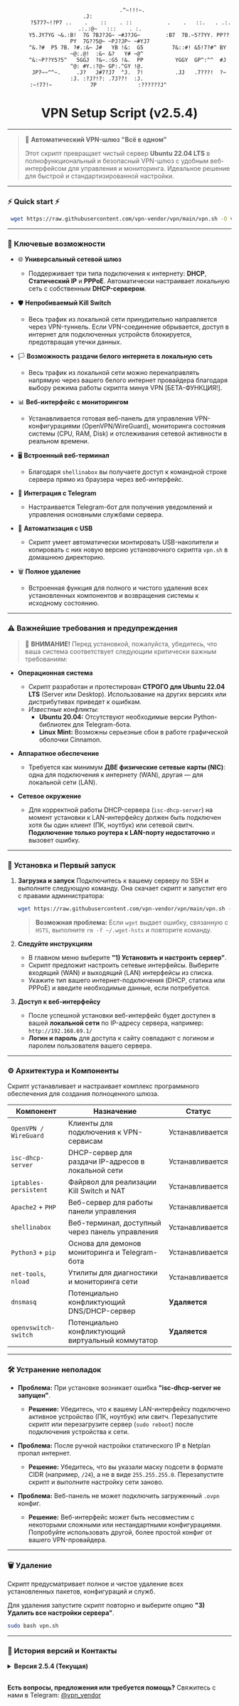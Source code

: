 <div align="center">
            
            .^~!!!~.                                                             .J:                    
           ?5777~!?P7 ..    .    ::    . ::           .    .   ::.   . .:.    .:.:@~   :::    . :.      
          Y5.JY7YG ~&.:B!  7G 7BJ?JG~ ~#J?JG~        :B7  7B.~5?7YY. PP??PY  7G??5@~ ~PJ?JP~ ~#YJ7      
         ^&.?#  P5 7B. ?#.:&~ J#   YB !&:  G5         7&::#! &5!7?#^ BY  ~@:.@!  :&~ &?   Y# ~@^        
         ^&:~P??Y5?5^   5GGJ  ?&~.:G5 !&.  PP          YGGY  GP^:^^  #J  ^@: #Y.:?@~ GP:.^GY !@.        
          JP7~~^^~.     .J?   J#7?J7  ^J.  7!          .JJ   .7???!  ?~  :J. :?J?!?: .7J??!  :J.        
           :~!77!~            7P             :??????J^                                                  
<h1 align="center">VPN Setup Script (v2.5.4)</h1>
</div>

---

> 🚀 **Автоматический VPN-шлюз "Всё в одном"**
>
> Этот скрипт превращает чистый сервер **Ubuntu 22.04 LTS** в полнофункциональный и безопасный VPN-шлюз с удобным веб-интерфейсом для управления и мониторинга. Идеальное решение для быстрой и стандартизированной настройки.

---

### ⚡️ Quick start ⚡️
```bash
 wget https://raw.githubusercontent.com/vpn-vendor/vpn/main/vpn.sh -O vpn.sh && sudo bash vpn.sh
```

---

### 🌟 Ключевые возможности

* 🌐 **Универсальный сетевой шлюз**
    - Поддерживает три типа подключения к интернету: **DHCP**, **Статический IP** и **PPPoE**. Автоматически настраивает локальную сеть с собственным **DHCP-сервером**.

* 🛡️ **Непробиваемый Kill Switch**
    - Весь трафик из локальной сети принудительно направляется через VPN-туннель. Если VPN-соединение обрывается, доступ в интернет для подключенных устройств блокируется, предотвращая утечки данных.

* 🏳️ **Возможность раздачи белого интернета в локальную сеть**
    - Весь трафик из локальной сети можно перенаправлять напрямую через вашего белого интернет провайдера благодаря выбору режима работы скрипта минуя VPN [БЕТА-ФУНКЦИЯ!].

* 📊 **Веб-интерфейс с мониторингом**
    - Устанавливается готовая веб-панель для управления VPN-конфигурациями (OpenVPN/WireGuard), мониторинга состояния системы (CPU, RAM, Disk) и отслеживания сетевой активности в реальном времени.

* 🖥️ **Встроенный веб-терминал**
    - Благодаря `shellinabox` вы получаете доступ к командной строке сервера прямо из браузера через веб-интерфейс.

* 🤖 **Интеграция с Telegram**
    - Настраивается Telegram-бот для получения уведомлений и управления основными службами сервера.

* 🔌 **Автоматизация с USB**
    - Скрипт умеет автоматически монтировать USB-накопители и копировать с них новую версию установочного скрипта `vpn.sh` в домашнюю директорию.

* 🗑️ **Полное удаление**
    - Встроенная функция для полного и чистого удаления всех установленных компонентов и возвращения системы к исходному состоянию.

---

### ⚠️ Важнейшие требования и предупреждения

> 🚨 **ВНИМАНИЕ!** Перед установкой, пожалуйста, убедитесь, что ваша система соответствует следующим критически важным требованиям:

* **Операционная система**
    * Скрипт разработан и протестирован **СТРОГО для Ubuntu 22.04 LTS** (Server или Desktop). Использование на других версиях или дистрибутивах приведет к ошибкам.
    * *Известные конфликты:*
        * **Ubuntu 20.04:** Отсутствуют необходимые версии Python-библиотек для Telegram-бота.
        * **Linux Mint:** Возможны серьезные сбои в работе графической оболочки Cinnamon.

* **Аппаратное обеспечение**
    * Требуется как минимум **ДВЕ физические сетевые карты (NIC)**: одна для подключения к интернету (WAN), другая — для локальной сети (LAN).

* **Сетевое окружение**
    * Для корректной работы DHCP-сервера (`isc-dhcp-server`) на момент установки к LAN-интерфейсу должен быть подключен хотя бы один клиент (ПК, ноутбук) или сетевой свитч. **Подключение только роутера к LAN-порту недостаточно** и вызовет ошибку.

---

### 🚀 Установка и Первый запуск

1.  **Загрузка и запуск**
    Подключитесь к вашему серверу по SSH и выполните следующую команду. Она скачает скрипт и запустит его с правами администратора:
    ```bash
    wget https://raw.githubusercontent.com/vpn-vendor/vpn/main/vpn.sh -O vpn.sh && sudo bash vpn.sh
    ```
    > **Возможная проблема:** Если `wget` выдает ошибку, связанную с `HSTS`, выполните `rm -f ~/.wget-hsts` и повторите команду.

2.  **Следуйте инструкциям**
    * В главном меню выберите **"1) Установить и настроить сервер"**.
    * Скрипт предложит настроить сетевые интерфейсы. Выберите входящий (WAN) и выходящий (LAN) интерфейсы из списка.
    * Укажите тип вашего интернет-подключения (DHCP, статика или PPPoE) и введите необходимые данные, если потребуется.

3.  **Доступ к веб-интерфейсу**
    * После успешной установки веб-интерфейс будет доступен в вашей **локальной сети** по IP-адресу сервера, например: `http://192.168.69.1/`
    * **Логин и пароль** для доступа к сайту совпадают с логином и паролем пользователя вашего сервера.

---

### ⚙️ Архитектура и Компоненты

Скрипт устанавливает и настраивает комплекс программного обеспечения для создания полноценного шлюза.

| Компонент              | Назначение                                             | Статус          |
| ---------------------- | ------------------------------------------------------ | --------------- |
| `OpenVPN / WireGuard`  | Клиенты для подключения к VPN-сервисам                 | Устанавливается |
| `isc-dhcp-server`      | DHCP-сервер для раздачи IP-адресов в локальной сети    | Устанавливается |
| `iptables-persistent`  | Файрвол для реализации Kill Switch и NAT               | Устанавливается |
| `Apache2` + `PHP`      | Веб-сервер для работы панели управления                | Устанавливается |
| `shellinabox`          | Веб-терминал, доступный через панель управления        | Устанавливается |
| `Python3` + `pip`      | Основа для демонов мониторинга и Telegram-бота         | Устанавливается |
| `net-tools`, `nload`   | Утилиты для диагностики и мониторинга сети             | Устанавливается |
| `dnsmasq`              | Потенциально конфликтующий DNS/DHCP-сервер             | **Удаляется** |
| `openvswitch-switch`   | Потенциально конфликтующий виртуальный коммутатор       | **Удаляется** |

---

### 🛠️ Устранение неполадок

* **Проблема:** При установке возникает ошибка **"isc-dhcp-server не запущен"**.
    * **Решение:** Убедитесь, что к вашему LAN-интерфейсу подключено активное устройство (ПК, ноутбук) или свитч. Перезапустите скрипт или перезагрузите сервер (`sudo reboot`) после подключения устройства к сети.

* **Проблема:** После ручной настройки статического IP в Netplan пропал интернет.
    * **Решение:** Убедитесь, что вы указали маску подсети в формате CIDR (например, `/24`), а не в виде `255.255.255.0`. Перезапустите скрипт и выполните настройку сети заново.

* **Проблема:** Веб-панель не может подключить загруженный `.ovpn` конфиг.
    * **Решение:** Веб-интерфейс может быть несовместим с некоторыми сложными или нестандартными конфигурациями. Попробуйте использовать другой, более простой конфиг от вашего VPN-провайдера.

---

### 🗑️ Удаление

Скрипт предусматривает полное и чистое удаление всех установленных пакетов, конфигураций и служб.

Для удаления запустите скрипт повторно и выберите опцию **"3) Удалить все настройки сервера"**.
```bash
sudo bash vpn.sh
```

---

### 📄 История версий и Контакты

<details>
  <summary><b>Версия 2.5.4 (Текущая)</b></summary>

  - [+] Добавлен локальный DNS-сервер для локальной сети
  - [+] Добавлен режим "Интернет-шлюз" для раздачи интернета без VPN [БЕТА].
  - [+] Добавлена поддержка PPPoE-соединения.
  - [+] Реализовано автоматическое монтирование USB-накопителей.
  - [+] Добавлено автоматическое копирование `vpn.sh` с USB в домашнюю директорию.
  - [~] Исправлена проблема с автозапуском PPPoE-соединения после перезагрузки.
</details>

<br>

**Есть вопросы, предложения или требуется помощь?**
Свяжитесь с нами в Telegram: [@vpn_vendor](https://t.me/vpn_vendor)
